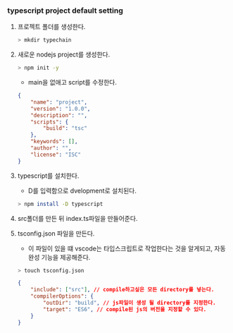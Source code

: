 ### typescript project default setting

1. 프로젝트 폴더를 생성한다.
	```bash
	> mkdir typechain
	```
1. 새로운 nodejs project를 생성한다.
	```bash
	> npm init -y
	```
	- main을 없애고 script를 수정한다.
	```json
	{
		"name": "project",
		"version": "1.0.0",
		"description": "",
		"scripts": {
			"build": "tsc"
		},
		"keywords": [],
		"author": "",
		"license": "ISC"
	}
	```
1. typescript를 설치한다.
	- D를 입력함으로 dvelopment로 설치된다.
	```bash
	> npm install -D typescript
	```
4. src폴더를 만든 뒤 index.ts파일을 만들어준다.
5. tsconfig.json 파일을 만든다.
	- 이 파일이 있을 떄 vscode는 타입스크립트로 작업한다는 것을 알게되고, 자동완성 기능을 제공해준다.
	```bash
	> touch tsconfig.json
	``` 

	```json
	{
		"include": ["src"], // compile하고싶은 모든 directory를 넣는다.
		"compilerOptions": {
			"outDir": "build", // js파일이 생성 될 directory를 지정한다.
			"target": "ES6", // compile된 js의 버전을 지정할 수 있다.
		}
	}
	```
